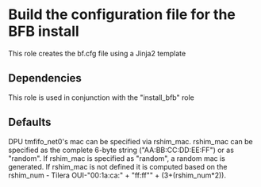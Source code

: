 # Build the configuration file for the BFB install

This role creates the bf.cfg file using a Jinja2 template

## Dependencies

This role is used in conjunction with the "install_bfb" role

## Defaults

DPU tmfifo_net0's mac can be specified via rshim_mac. rshim_mac can be specified as the complete 6-byte string ("AA:BB:CC:DD:EE:FF") or as "random". If rshim_mac is specified as "random", a random mac is generated. If rshim_mac is not defined it is computed based on the rshim_num - Tilera OUI-"00:1a:ca:" + "ff:ff"" + (3+(rshim_num*2)).
